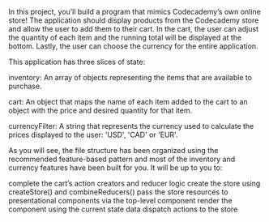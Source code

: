 In this project, you’ll build a program that mimics Codecademy’s own online store! The application should display products from the Codecademy store and allow the user to add them to their cart. In the cart, the user can adjust the quantity of each item and the running total will be displayed at the bottom. Lastly, the user can choose the currency for the entire application.


This application has three slices of state:

inventory: An array of objects representing the items that are available to purchase.

cart: An object that maps the name of each item added to the cart to an object with the price and desired quantity for that item.

currencyFilter: A string that represents the currency used to calculate the prices displayed to the user: 'USD', 'CAD' or 'EUR'.

As you will see, the file structure has been organized using the recommended feature-based pattern and most of the inventory and currency features have been built for you. It will be up to you to:

complete the cart’s action creators and reducer logic
create the store using createStore() and combineReducers()
pass the store resources to presentational components via the top-level <App /> component
render the <Cart /> component using the current state data
dispatch actions to the store